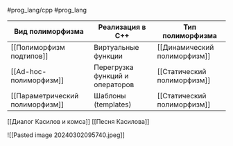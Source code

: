 #prog_lang/cpp #prog_lang

| Вид полиморфизма                | Реализация в C++                | Тип полиморфизма             |
| ------------------------------- | ------------------------------- | ---------------------------- |
| [[Полиморфизм подтипов]]        | Виртуальные функции             | [[Динамический полиморфизм]] |
| [[Ad-hoc-полиморфизм]]          | Перегрузка функций и операторов | [[Статический полиморфизм]]  |
| [[Параметрический полиморфизм]] | Шаблоны (templates)             | [[Статический полиморфизм]]  |

[[Диалог Касилов и комса]]
[[Песня Касилова]]

![[Pasted image 20240302095740.jpeg]]